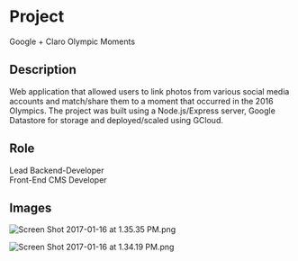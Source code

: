 # Project #

Google + Claro Olympic Moments 

## Description ##

Web application that allowed users to link photos from various social media accounts and match/share them to a moment that occurred in the 2016 Olympics. The project was built using a Node.js/Express server, Google Datastore for storage and deployed/scaled using GCloud.

## Role ##

Lead Backend-Developer  
Front-End CMS Developer

## Images ##

![Screen Shot 2017-01-16 at 1.35.35 PM.png](https://bitbucket.org/repo/qKGRpa/images/2382780098-Screen%20Shot%202017-01-16%20at%201.35.35%20PM.png)

![Screen Shot 2017-01-16 at 1.34.19 PM.png](https://bitbucket.org/repo/qKGRpa/images/3146139658-Screen%20Shot%202017-01-16%20at%201.34.19%20PM.png)